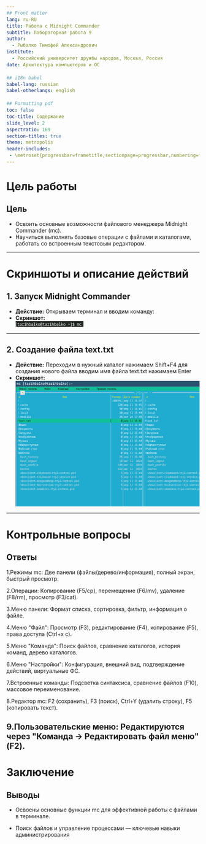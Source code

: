 ```yaml
---
## Front matter
lang: ru-RU
title: Работа с Midnight Commander
subtitle: Лабораторная работа 9
author:
  - Рыбалко Тимофей Александрович
institute:
  - Российский университет дружбы народов, Москва, Россия
date: Архитектура компьютеров и ОС

## i18n babel
babel-lang: russian
babel-otherlangs: english

## Formatting pdf
toc: false
toc-title: Содержание
slide_level: 2
aspectratio: 169
section-titles: true
theme: metropolis
header-includes:
 - \metroset{progressbar=frametitle,sectionpage=progressbar,numbering=fraction}
---
```


# Цель работы

## Цель
- Освоить основные возможности файлового менеджера Midnight Commander (mc). 
- Научиться выполнять базовые операции с файлами и каталогами, работать со встроенным текстовым редактором.

---

# Скриншоты и описание действий

## 1. Запуск Midnight Commander
- **Действие:** Открываем терминал и вводим команду:
- **Скриншот:**  
  ![Запуск Midnight Commander](screenshot_1.png)

---

## 2. Создание файла text.txt
- **Действие:** Переходим в нужный каталог нажимаем Shift+F4 для создания нового файла вводим имя файла text.txt нажимаем Enter
- **Скриншот:**  
  ![Создание файла text.txt](screenshot_2.png)

---

# Контрольные вопросы

## Ответы
1.Режимы mc: Две панели (файлы/дерево/информация), полный экран, быстрый просмотр.

2.Операции: Копирование (F5/cp), перемещение (F6/mv), удаление (F8/rm), просмотр (F3/cat).

3.Меню панели: Формат списка, сортировка, фильтр, информация о файле.

4.Меню "Файл": Просмотр (F3), редактирование (F4), копирование (F5), права доступа (Ctrl+x c).

5.Меню "Команда": Поиск файлов, сравнение каталогов, история команд, дерево каталогов.

6.Меню "Настройки": Конфигурация, внешний вид, подтверждение действий, виртуальные ФС.

7.Встроенные команды: Подсветка синтаксиса, сравнение файлов (F10), массовое переименование.

8.Редактор mc: F2 (сохранить), F3 (поиск), Ctrl+Y (удалить строку), F5 (копировать текст).

9.Пользовательские меню: Редактируются через "Команда → Редактировать файл меню" (F2).
---

# Заключение

## Выводы
- Освоены основные функции mc для эффективной работы с файлами в терминале.

- Поиск файлов и управление процессами — ключевые навыки администрирования